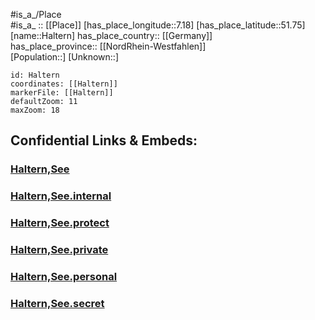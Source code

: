 ﻿---
location: [51.75,7.18] 
mapzoom: [7,12] 
mapmarker: city 
type: City
tags:
- geo/City


SpocWebEntityId: 30736
isDeleted: false
confidential: public

---
#is_a_/Place  
#is_a_ :: [[Place]] 
[has_place_longitude::7.18] 
[has_place_latitude::51.75] 
[name::Haltern] 
has_place_country:: [[Germany]]  
has_place_province:: [[NordRhein-Westfahlen]]  
[Population::] 
[Unknown::] 


```leaflet
id: Haltern
coordinates: [[Haltern]] 
markerFile: [[Haltern]] 
defaultZoom: 11 
maxZoom: 18
```


## Confidential Links & Embeds: 

### [Haltern,See](/_public/Earth/Continent/Europe/Europe~Central/Germany/Germany~West/Nord_Rhein-Westfalen/counties~NW/Recklinghausen/cities~Recklinghausen/Haltern,See.md) 

### [Haltern,See.internal](/_internal/Earth/Continent/Europe/Europe~Central/Germany/Germany~West/Nord_Rhein-Westfalen/counties~NW/Recklinghausen/cities~Recklinghausen/Haltern,See.internal.md) 

### [Haltern,See.protect](/_protect/Earth/Continent/Europe/Europe~Central/Germany/Germany~West/Nord_Rhein-Westfalen/counties~NW/Recklinghausen/cities~Recklinghausen/Haltern,See.protect.md) 

### [Haltern,See.private](/_private/Earth/Continent/Europe/Europe~Central/Germany/Germany~West/Nord_Rhein-Westfalen/counties~NW/Recklinghausen/cities~Recklinghausen/Haltern,See.private.md) 

### [Haltern,See.personal](/_personal/Earth/Continent/Europe/Europe~Central/Germany/Germany~West/Nord_Rhein-Westfalen/counties~NW/Recklinghausen/cities~Recklinghausen/Haltern,See.personal.md) 

### [Haltern,See.secret](/_secret/Earth/Continent/Europe/Europe~Central/Germany/Germany~West/Nord_Rhein-Westfalen/counties~NW/Recklinghausen/cities~Recklinghausen/Haltern,See.secret.md) 
